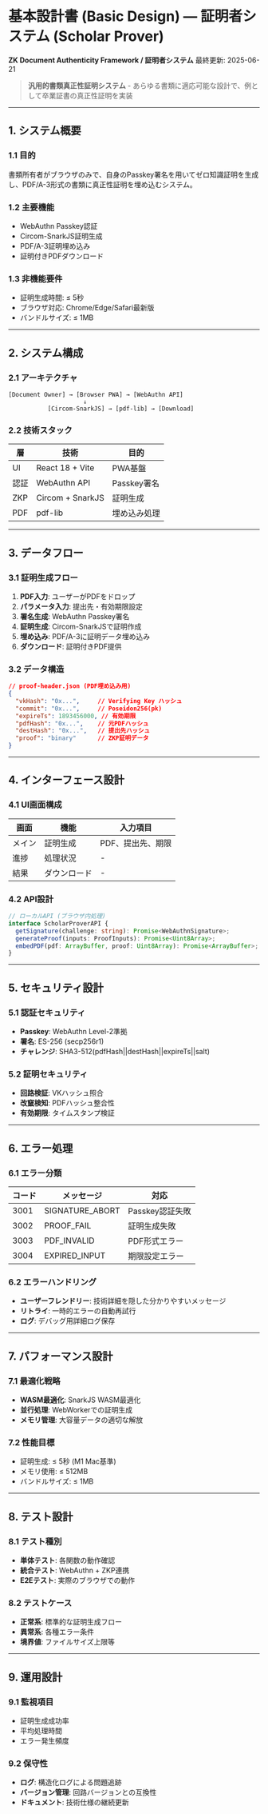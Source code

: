 # 基本設計書 (Basic Design) — 証明者システム (Scholar Prover)
**ZK Document Authenticity Framework / 証明者システム** 最終更新: 2025-06-21

> **汎用的書類真正性証明システム** - あらゆる書類に適応可能な設計で、例として卒業証書の真正性証明を実装

---

## 1. システム概要

### 1.1 目的
書類所有者がブラウザのみで、自身のPasskey署名を用いてゼロ知識証明を生成し、PDF/A-3形式の書類に真正性証明を埋め込むシステム。

### 1.2 主要機能
- WebAuthn Passkey認証
- Circom-SnarkJS証明生成
- PDF/A-3証明埋め込み
- 証明付きPDFダウンロード

### 1.3 非機能要件
- 証明生成時間: ≤ 5秒
- ブラウザ対応: Chrome/Edge/Safari最新版
- バンドルサイズ: ≤ 1MB

---

## 2. システム構成

### 2.1 アーキテクチャ
```
[Document Owner] → [Browser PWA] → [WebAuthn API]
                     ↓
           [Circom-SnarkJS] → [pdf-lib] → [Download]
```

### 2.2 技術スタック
| 層 | 技術 | 目的 |
|----|------|------|
| UI | React 18 + Vite | PWA基盤 |
| 認証 | WebAuthn API | Passkey署名 |
| ZKP | Circom + SnarkJS | 証明生成 |
| PDF | pdf-lib | 埋め込み処理 |

---

## 3. データフロー

### 3.1 証明生成フロー
1. **PDF入力**: ユーザーがPDFをドロップ
2. **パラメータ入力**: 提出先・有効期限設定
3. **署名生成**: WebAuthn Passkey署名
4. **証明生成**: Circom-SnarkJSで証明作成
5. **埋め込み**: PDF/A-3に証明データ埋め込み
6. **ダウンロード**: 証明付きPDF提供

### 3.2 データ構造
```json
// proof-header.json (PDF埋め込み用)
{
  "vkHash": "0x...",     // Verifying Key ハッシュ
  "commit": "0x...",     // Poseidon256(pk)
  "expireTs": 1893456000, // 有効期限
  "pdfHash": "0x...",    // 元PDFハッシュ
  "destHash": "0x...",   // 提出先ハッシュ
  "proof": "binary"      // ZKP証明データ
}
```

---

## 4. インターフェース設計

### 4.1 UI画面構成
| 画面 | 機能 | 入力項目 |
|------|------|----------|
| メイン | 証明生成 | PDF、提出先、期限 |
| 進捗 | 処理状況 | - |
| 結果 | ダウンロード | - |

### 4.2 API設計
```typescript
// ローカルAPI (ブラウザ内処理)
interface ScholarProverAPI {
  getSignature(challenge: string): Promise<WebAuthnSignature>;
  generateProof(inputs: ProofInputs): Promise<Uint8Array>;
  embedPDF(pdf: ArrayBuffer, proof: Uint8Array): Promise<ArrayBuffer>;
}
```

---

## 5. セキュリティ設計

### 5.1 認証セキュリティ
- **Passkey**: WebAuthn Level-2準拠
- **署名**: ES-256 (secp256r1)
- **チャレンジ**: SHA3-512(pdfHash||destHash||expireTs||salt)

### 5.2 証明セキュリティ
- **回路検証**: VKハッシュ照合
- **改竄検知**: PDFハッシュ整合性
- **有効期限**: タイムスタンプ検証

---

## 6. エラー処理

### 6.1 エラー分類
| コード | メッセージ | 対応 |
|--------|-----------|------|
| 3001 | SIGNATURE_ABORT | Passkey認証失敗 |
| 3002 | PROOF_FAIL | 証明生成失敗 |
| 3003 | PDF_INVALID | PDF形式エラー |
| 3004 | EXPIRED_INPUT | 期限設定エラー |

### 6.2 エラーハンドリング
- **ユーザーフレンドリー**: 技術詳細を隠した分かりやすいメッセージ
- **リトライ**: 一時的エラーの自動再試行
- **ログ**: デバッグ用詳細ログ保存

---

## 7. パフォーマンス設計

### 7.1 最適化戦略
- **WASM最適化**: SnarkJS WASM最適化
- **並行処理**: WebWorkerでの証明生成
- **メモリ管理**: 大容量データの適切な解放

### 7.2 性能目標
- 証明生成: ≤ 5秒 (M1 Mac基準)
- メモリ使用: ≤ 512MB
- バンドルサイズ: ≤ 1MB

---

## 8. テスト設計

### 8.1 テスト種別
- **単体テスト**: 各関数の動作確認
- **統合テスト**: WebAuthn + ZKP連携
- **E2Eテスト**: 実際のブラウザでの動作

### 8.2 テストケース
- **正常系**: 標準的な証明生成フロー
- **異常系**: 各種エラー条件
- **境界値**: ファイルサイズ上限等

---

## 9. 運用設計

### 9.1 監視項目
- 証明生成成功率
- 平均処理時間
- エラー発生頻度

### 9.2 保守性
- **ログ**: 構造化ログによる問題追跡
- **バージョン管理**: 回路バージョンとの互換性
- **ドキュメント**: 技術仕様の継続更新 